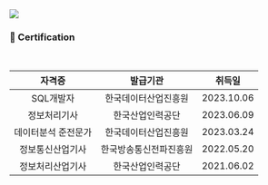 <img src="https://capsule-render.vercel.app/api?type=waving&color=auto&height=250&section=header&text=LEE%20EUI%20GWANG&fontColor=FFFFFF&fontAlign=75&fontSize=50" />
<h3 text-decoration="underline">📄 Certification </h3>
<br>

| 자격증 | 발급기관 | 취득일 |
|:------:|:---:|:---:|
|SQL개발자|한국데이터산업진흥원|2023.10.06|
|정보처리기사|한국산업인력공단|2023.06.09|
|데이터분석 준전문가|한국데이터산업진흥원|2023.03.24|
|정보통신산업기사|한국방송통신전파진흥원|2022.05.20|
|정보처리산업기사|한국산업인력공단|2021.06.02|
